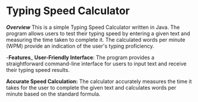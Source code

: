 # Typing Speed Calculator

_**Overview**_
This is a simple Typing Speed Calculator written in Java. The program allows users to test their typing speed by entering a given text and measuring the time taken to complete it. The calculated words per minute (WPM) provide an indication of the user's typing proficiency.

-**Features**_
**User-Friendly Interface**: The program provides a straightforward command-line interface for users to input text and receive their typing speed results.

**Accurate Speed Calculation:** The calculator accurately measures the time it takes for the user to complete the given text and calculates words per minute based on the standard formula.
